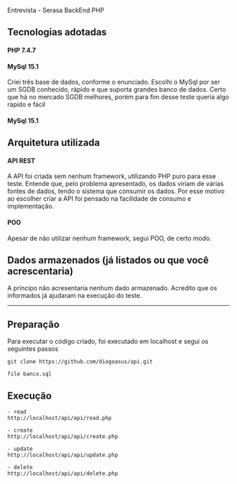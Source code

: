 Entrevista - Serasa BackEnd PHP

## Tecnologias adotadas
#### PHP 7.4.7

#### MySql 15.1
Criei três base de dados, conforme o enunciado. Escolhi o MySql por ser um SGDB conhecido, rápido e que suporta
grandes banco de dados. Certo que há no mercado SGDB melhores, porém para fim desse teste queria algo rápido e fácil

#### MySql 15.1

## Arquitetura utilizada

#### API REST

A API foi criada sem nenhum framework, utilizando PHP puro para esse teste.
Entende que, pelo problema apresentado, os dados viriam de várias fontes de dados,
tendo o sistema que consumir os dados. Por esse motivo ao escolher criar a API foi pensado
na facilidade de consumo e implementação.

#### POO

Apesar de não utilizar nenhum framework, segui POO, de certo modo.

## Dados armazenados (já listados ou que você acrescentaria)

A príncipo não acresentaria nenhum dado armazenado. 
Acredito que os informados já ajudaram na execução do teste.

--------------------------------------------------------------------------------
## Preparação

Para executar o código criado, foi executado em localhost e segui os seguintes passos

``` criar pasta api/api
git clone https://github.com/diogoasus/api.git
```

``` criar banco de dados
file banco.sql
```

## Execução
``` localhost
- read
http://localhost/api/api/read.php

- create
http://localhost/api/api/create.php

- update
http://localhost/api/api/update.php

- delete
http://localhost/api/api/delete.php
```